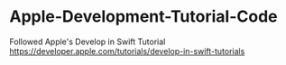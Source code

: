 # Apple-Development-Tutorial-Code
Followed Apple's Develop in Swift Tutorial
https://developer.apple.com/tutorials/develop-in-swift-tutorials
